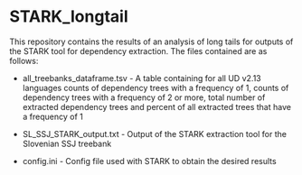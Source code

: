 # STARK_longtail
This repository contains the results of an analysis of long tails for outputs of the STARK tool for dependency extraction. The files contained are as follows:

- all_treebanks_dataframe.tsv - A table containing for all UD v2.13 languages counts of dependency trees with a frequency of 1, counts of dependency trees with a frequency of 2 or more, total number of extracted dependency trees and percent of all extracted trees that have a frequency of 1

- SL_SSJ_STARK_output.txt - Output of the STARK extraction tool for the Slovenian SSJ treebank

- config.ini - Config file used with STARK to obtain the desired results
